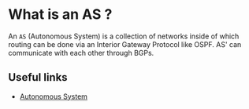 # What is an AS ?

An `AS` (Autonomous System) is a collection of networks inside of which routing can be done via an Interior Gateway Protocol like OSPF. AS' can communicate with each other through BGPs.

## Useful links

- [Autonomous System](https://www.techtarget.com/searchnetworking/definition/autonomous-system)